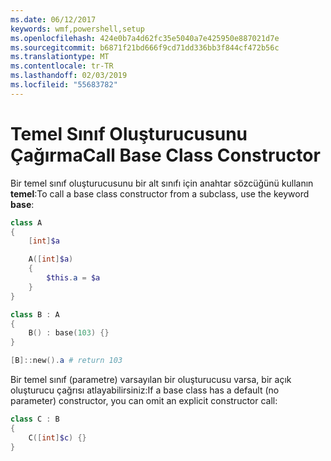```yaml
---
ms.date: 06/12/2017
keywords: wmf,powershell,setup
ms.openlocfilehash: 424e0b7a4d62fc35e5040a7e425950e887021d7e
ms.sourcegitcommit: b6871f21bd666f9cd71dd336bb3f844cf472b56c
ms.translationtype: MT
ms.contentlocale: tr-TR
ms.lasthandoff: 02/03/2019
ms.locfileid: "55683782"
---
```

# <a name="call-base-class-constructor"></a><span data-ttu-id="723e9-102">Temel Sınıf Oluşturucusunu Çağırma</span><span class="sxs-lookup"><span data-stu-id="723e9-102">Call Base Class Constructor</span></span>

<span data-ttu-id="723e9-103">Bir temel sınıf oluşturucusunu bir alt sınıfı için anahtar sözcüğünü kullanın **temel**:</span><span class="sxs-lookup"><span data-stu-id="723e9-103">To call a base class constructor from a subclass, use the keyword **base**:</span></span>

```powershell
class A
{
    [int]$a

    A([int]$a)
    {
        $this.a = $a
    }
}

class B : A
{
    B() : base(103) {}
}

[B]::new().a # return 103
```

<span data-ttu-id="723e9-104">Bir temel sınıf (parametre) varsayılan bir oluşturucusu varsa, bir açık oluşturucu çağrısı atlayabilirsiniz:</span><span class="sxs-lookup"><span data-stu-id="723e9-104">If a base class has a default (no parameter) constructor, you can omit an explicit constructor call:</span></span>

```powershell
class C : B
{
    C([int]$c) {}
}
```
